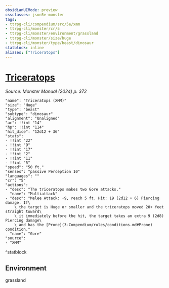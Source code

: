 ```yaml
---
obsidianUIMode: preview
cssclasses: json5e-monster
tags:
- ttrpg-cli/compendium/src/5e/xmm
- ttrpg-cli/monster/cr/5
- ttrpg-cli/monster/environment/grassland
- ttrpg-cli/monster/size/huge
- ttrpg-cli/monster/type/beast/dinosaur
statblock: inline
aliases: ["Triceratops"]
---
```

# [Triceratops](3-Compendium\bestiary\beast/triceratops-xmm.md)
*Source: Monster Manual (2024) p. 372*  

```statblock
"name": "Triceratops (XMM)"
"size": "Huge"
"type": "beast"
"subtype": "dinosaur"
"alignment": "Unaligned"
"ac": !!int "14"
"hp": !!int "114"
"hit_dice": "12d12 + 36"
"stats":
- !!int "22"
- !!int "9"
- !!int "17"
- !!int "2"
- !!int "11"
- !!int "5"
"speed": "50 ft."
"senses": "passive Perception 10"
"languages": ""
"cr": "5"
"actions":
- "desc": "The triceratops makes two Gore attacks."
  "name": "Multiattack"
- "desc": "Melee Attack: +9, reach 5 ft. Hit: 19 (2d12 + 6) Piercing damage. If\
    \ the target is Huge or smaller and the triceratops moved 20+ feet straight toward\
    \ it immediately before the hit, the target takes an extra 9 (2d8) Piercing damage\
    \ and has the [Prone](3-Compendium/rules/conditions.md#Prone) condition."
  "name": "Gore"
"source":
- "XMM"
```
^statblock

## Environment

grassland